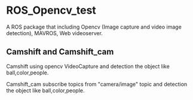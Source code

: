 # ROS_Opencv_test
A ROS package that including Opencv (Image capture and video image detection), MAVROS, Web videoserver.



## Camshift and Camshift_cam
Camshift using opencv VideoCapture and detection the object like ball,color,people.

Camshift_cam subscribe topics from "camera/image" topic and detection the object like ball,color,people.
